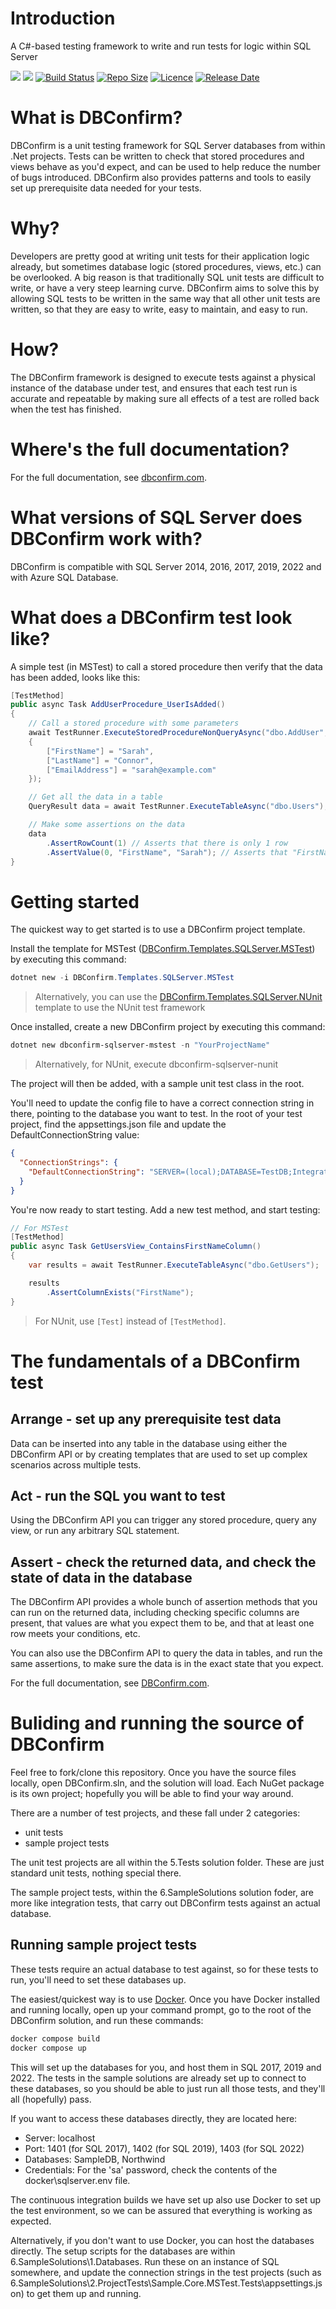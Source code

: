 # Introduction 
A C#-based testing framework to write and run tests for logic within SQL Server

[![](https://img.shields.io/nuget/v/DBConfirm.Core)](https://www.nuget.org/packages/DBConfirm.Core/)
[![](https://img.shields.io/nuget/dt/DBConfirm.Core)](https://www.nuget.org/packages/DBConfirm.Core/)
[![Build Status](https://dev.azure.com/bungalow64/Bungalow64.SqlTesting/_apis/build/status/Master-CI%20(GitHub)?branchName=master)](https://dev.azure.com/bungalow64/Bungalow64.SqlTesting/_build/latest?definitionId=11&branchName=master)
[![Repo Size](https://img.shields.io/github/repo-size/bungalow64/dbconfirm)](https://github.com/Bungalow64/DBConfirm)
[![Licence](https://img.shields.io/github/license/bungalow64/dbconfirm)](https://github.com/Bungalow64/DBConfirm)
[![Release Date](https://img.shields.io/github/release-date/bungalow64/dbconfirm?label=latest%20release)](https://github.com/Bungalow64/DBConfirm)

# What is DBConfirm?
DBConfirm is a unit testing framework for SQL Server databases from within .Net projects.  Tests can be written to check that stored procedures and views behave as you'd expect, and can be used to help reduce the number of bugs introduced.  DBConfirm also provides patterns and tools to easily set up prerequisite data needed for your tests.

# Why?
Developers are pretty good at writing unit tests for their application logic already, but sometimes database logic (stored procedures, views, etc.) can be overlooked.  A big reason is that traditionally SQL unit tests are difficult to write, or have a very steep learning curve.  DBConfirm aims to solve this by allowing SQL tests to be written in the same way that all other unit tests are written, so that they are easy to write, easy to maintain, and easy to run.

# How?
The DBConfirm framework is designed to execute tests against a physical instance of the database under test, and ensures that each test run is accurate and repeatable by making sure all effects of a test are rolled back when the test has finished.

# Where's the full documentation?

For the full documentation, see [dbconfirm.com](https://dbconfirm.com/).

# What versions of SQL Server does DBConfirm work with?
DBConfirm is compatible with SQL Server 2014, 2016, 2017, 2019, 2022 and with Azure SQL Database.

# What does a DBConfirm test look like?
A simple test (in MSTest) to call a stored procedure then verify that the data has been added, looks like this:

```csharp
[TestMethod]
public async Task AddUserProcedure_UserIsAdded()
{
    // Call a stored procedure with some parameters
    await TestRunner.ExecuteStoredProcedureNonQueryAsync("dbo.AddUser", new DataSetRow
    {
        ["FirstName"] = "Sarah",
        ["LastName"] = "Connor",
        ["EmailAddress"] = "sarah@example.com"
    });

    // Get all the data in a table
    QueryResult data = await TestRunner.ExecuteTableAsync("dbo.Users");

    // Make some assertions on the data
    data
        .AssertRowCount(1) // Asserts that there is only 1 row
        .AssertValue(0, "FirstName", "Sarah"); // Asserts that "FirstName" is "Sarah" in the first row
}
```

# Getting started

The quickest way to get started is to use a DBConfirm project template.

Install the template for MSTest ([DBConfirm.Templates.SQLServer.MSTest](https://www.nuget.org/packages/DBConfirm.Templates.SQLServer.MSTest/)) by executing this command:

```powershell
dotnet new -i DBConfirm.Templates.SQLServer.MSTest
```

> Alternatively, you can use the [DBConfirm.Templates.SQLServer.NUnit](https://www.nuget.org/packages/DBConfirm.Templates.SQLServer.NUnit/) template to use the NUnit test framework

Once installed, create a new DBConfirm project by executing this command:

```powershell
dotnet new dbconfirm-sqlserver-mstest -n "YourProjectName"
```

> Alternatively, for NUnit, execute dbconfirm-sqlserver-nunit

The project will then be added, with a sample unit test class in the root.

You'll need to update the config file to have a correct connection string in there, pointing to the database you want to test.  In the root of your test project, find the appsettings.json file and update the DefaultConnectionString value:

```json
{
  "ConnectionStrings": {
    "DefaultConnectionString": "SERVER=(local);DATABASE=TestDB;Integrated Security=true;Connection Timeout=30;"
  }
}
```

You're now ready to start testing.  Add a new test method, and start testing:

```csharp
// For MSTest
[TestMethod]
public async Task GetUsersView_ContainsFirstNameColumn()
{
    var results = await TestRunner.ExecuteTableAsync("dbo.GetUsers");

    results
        .AssertColumnExists("FirstName");
}
```

> For NUnit, use `[Test]` instead of `[TestMethod]`.

# The fundamentals of a DBConfirm test

## Arrange - set up any prerequisite test data

Data can be inserted into any table in the database using either the DBConfirm API or by creating templates that are used to set up complex scenarios across multiple tests.

## Act - run the SQL you want to test

Using the DBConfirm API you can trigger any stored procedure, query any view, or run any arbitrary SQL statement.

## Assert - check the returned data, and check the state of data in the database

The DBConfirm API provides a whole bunch of assertion methods that you can run on the returned data, including checking specific columns are present, that values are what you expect them to be, and that at least one row meets your conditions, etc.

You can also use the DBConfirm API to query the data in tables, and run the same assertions, to make sure the data is in the exact state that you expect.

For the full documentation, see [DBConfirm.com](https://dbconfirm.com/).

# Buliding and running the source of DBConfirm

Feel free to fork/clone this repository.  Once you have the source files locally, open DBConfirm.sln, and the solution will load.  Each NuGet package is its own project; hopefully you will be able to find your way around.

There are a number of test projects, and these fall under 2 categories:
- unit tests
- sample project tests

The unit test projects are all within the 5.Tests solution folder.  These are just standard unit tests, nothing special there.

The sample project tests, within the 6.SampleSolutions solution foder, are more like integration tests, that carry out DBConfirm tests against an actual database.

## Running sample project tests

These tests require an actual database to test against, so for these tests to run, you'll need to set these databases up.

The easiest/quickest way is to use [Docker](https://www.docker.com/).  Once you have Docker installed and running locally, open up your command prompt, go to the root of the DBConfirm solution, and run these commands:

```powershell
docker compose build
docker compose up
```

This will set up the databases for you, and host them in SQL 2017, 2019 and 2022.  The tests in the sample solutions are already set up to connect to these databases, so you should be able to just run all those tests, and they'll all (hopefully) pass.

If you want to access these databases directly, they are located here:
- Server: localhost
- Port: 1401 (for SQL 2017), 1402 (for SQL 2019), 1403 (for SQL 2022)
- Databases: SampleDB, Northwind
- Credentials: For the 'sa' password, check the contents of the docker\sqlserver.env file.


The continuous integration builds we have set up also use Docker to set up the test environment, so we can be assured that everything is working as expected.

Alternatively, if you don't want to use Docker, you can host the databases directly.  The setup scripts for the databases are within 6.SampleSolutions\1.Databases.  Run these on an instance of SQL somewhere, and update the connection strings in the test projects (such as 6.SampleSolutions\2.ProjectTests\Sample.Core.MSTest.Tests\appsettings.json) to get them up and running.

